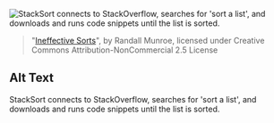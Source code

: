 ![StackSort connects to StackOverflow, searches for 'sort a list', and downloads and runs code snippets until the list is sorted.](https://imgs.xkcd.com/comics/ineffective_sorts.png)
> "[Ineffective Sorts](https://xkcd.com/1185/)", by Randall Munroe, licensed under Creative Commons Attribution-NonCommercial 2.5 License

## Alt Text
StackSort connects to StackOverflow, searches for 'sort a list', and downloads and runs code snippets until the list is sorted.
